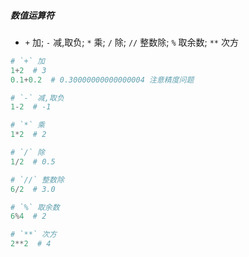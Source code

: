 ##### 数值运算符
- `+` 加; `-` 减,取负; `*` 乘; `/` 除; `//` 整数除; `%` 取余数; `**` 次方
```python
# `+` 加
1+2  # 3
0.1+0.2  # 0.30000000000000004 注意精度问题

# `-` 减,取负
1-2  # -1

# `*` 乘
1*2  # 2

# `/` 除
1/2  # 0.5

# `//` 整数除
6/2  # 3.0

# `%` 取余数
6%4  # 2

# `**` 次方
2**2  # 4
```
